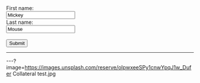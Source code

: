 <form action="https://git.com/action.php">
  First name:<br>
  <input type="text" name="firstname" value="Mickey">
  <br>
  Last name:<br>
  <input type="text" name="lastname" value="Mouse">
  <br><br>
  <input type="submit" value="Submit">
</form>

---

---?image=https://images.unsplash.com/reserve/oIpwxeeSPy1cnwYpqJ1w_Dufer Collateral test.jpg

